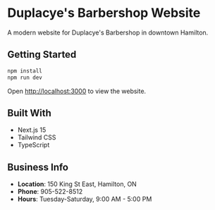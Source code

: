 # Duplacye's Barbershop Website

A modern website for Duplacye's Barbershop in downtown Hamilton.

## Getting Started

```bash
npm install
npm run dev
```

Open [http://localhost:3000](http://localhost:3000) to view the website.

## Built With

- Next.js 15
- Tailwind CSS
- TypeScript

## Business Info

- **Location**: 150 King St East, Hamilton, ON
- **Phone**: 905-522-8512
- **Hours**: Tuesday-Saturday, 9:00 AM - 5:00 PM
